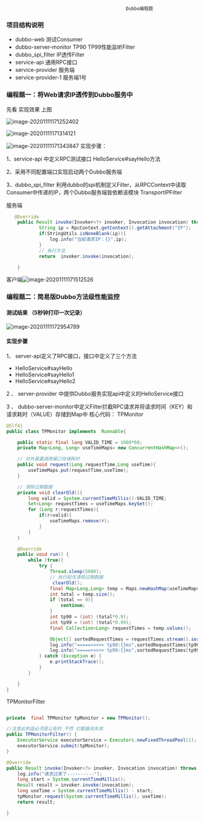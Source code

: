                                                 Dubbo编程题      



###  项目结构说明

- dubbo-web      测试Consumer
- dubbo-server-monitor   TP90  TP99性能监听Filter
- dubbo_spi_filter   IP透传Filter
- service-api    通用RPC接口
- service-provider           服务端
- service-provider-1       服务端1号

###         编程题一：将Web请求IP透传到Dubbo服务中

 先看 实现效果  上图  

![image-20201111171252402](https://gitee.com/adc123321/blog_img/raw/master/image/202011/11/171252-508620.png)

![image-20201111171314121](https://gitee.com/adc123321/blog_img/raw/master/image/202011/11/171316-28018.png)

 ![image-20201111171343847](https://gitee.com/adc123321/blog_img/raw/master/image/202011/11/171344-943669.png)   实现步骤：

1、service-api 中定义RPC测试接口 HelloService#sayHello方法

2、采用不同配置端口实现启动两个Dubbo服务端

3、dubbo_spi_filter  利用dubbo的spi机制定义Filter，从RPCContext中读取Consumer中传递的IP，两个Dubbo服务端皆依赖该模块 TransportIPFilter

服务端

```java
   @Override
    public Result invoke(Invoker<?> invoker, Invocation invocation) throws RpcException {
            String ip = RpcContext.getContext().getAttachment("IP");
            if(StringUtils.isNoneBlank(ip)){
                log.info("当前请求IP：{}",ip);
            }
            // 执行方法
            return  invoker.invoke(invocation);

    }
```

客户端![image-20201111171512526](https://gitee.com/adc123321/blog_img/raw/master/image/202011/11/171519-819862.png)



###             编程题二：简易版Dubbo方法级性能监控

#### 测试结果 （5秒钟打印一次记录）

![image-20201111172954789](https://gitee.com/adc123321/blog_img/raw/master/image/202011/11/172955-469131.png)



#### 实现步骤

1、 server-api定义了RPC接口，接口中定义了三个方法

- HelloService#sayHello
- HelloService#sayHello1
- HelloService#sayHello2

2 、 server-provider 中提供Dubbo服务实现api中定义的HelloService接口

3 、 dubbo-server-monitor中定义Filter拦截RPC请求并将请求时间（KEY）和请求耗时（VALUE）存储到Map中 核心代码： TPMonitor

```java
@Slf4j
public class TPMonitor implements  Runnable{

    public static final long VALID_TIME = 1000*60;
    private Map<Long, Long> useTimeMaps= new ConcurrentHashMap<>();

    // 对外暴露调用接口存储耗时
    public void request(Long requestTime,Long useTime){
        useTimeMaps.put(requestTime,useTime);
    }

    // 清除过期数据
    private void clearOld(){
        long valid = System.currentTimeMillis()-VALID_TIME;
        Set<Long> requestTimes = useTimeMaps.keySet();
        for (Long r:requestTimes){
            if(r<valid){
                useTimeMaps.remove(r);
            }
        }
    }

    @Override
    public void run() {
        while (true){
            try {
                Thread.sleep(5000);
                // 执行前先清除过期数据
                 clearOld();
                final Map<Long,Long> temp = Maps.newHashMap(useTimeMaps);
                int total = temp.size();
                if (total == 0){
                    continue;
                }
                int tp90 = (int) (total*0.9);
                int tp99 = (int) (total*0.99);
                final Collection<Long> requestTimes = temp.values();

                Object[] sortedRequestTimes = requestTimes.stream().sorted().toArray();
                log.info("=====>>>>> tp90:{}ms",sortedRequestTimes[tp90]);
                log.info("=====>>>>> tp99:{}ms",sortedRequestTimes[tp99]);
            } catch (Exception e) {
                e.printStackTrace();
            }
        }

    }
}
```

TPMonitorFilter

```java

private  final TPMonitor tpMonitor = new TPMonitor();

//注意此构造必须是公有的 不然 拦截器会失效
public TPMonitorFilter() {
    ExecutorService executorService = Executors.newFixedThreadPool(1);
    executorService.submit(tpMonitor);
}

@Override
public Result invoke(Invoker<?> invoker, Invocation invocation) throws RpcException {
    log.info("请求过来了----------");
    long start = System.currentTimeMillis();
    Result result = invoker.invoke(invocation);
    long useTime = System.currentTimeMillis() - start;
    tpMonitor.request(System.currentTimeMillis(), useTime);
    return result;

}
```